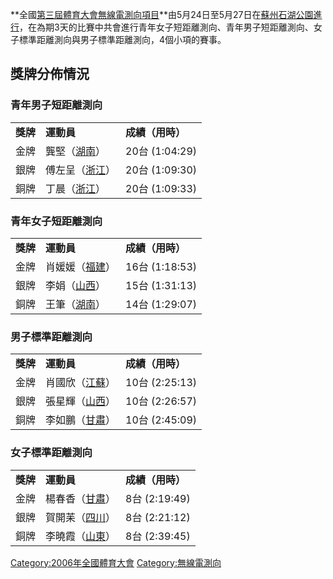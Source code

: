 **全國[第三屆體育大會](../Page/第三屆全國體育大會.md "wikilink")[無線電測向項目](https://zh.wikipedia.org/wiki/無線電測向 "wikilink")**由5月24日至5月27日在[蘇州](https://zh.wikipedia.org/wiki/蘇州 "wikilink")[石湖公園進行](https://zh.wikipedia.org/wiki/石湖公園 "wikilink")，在為期3天的比賽中共會進行青年女子短距離測向、青年男子短距離測向、女子標準距離測向與男子標準距離測向，4個小項的賽事。

## 獎牌分佈情況

### 青年男子短距離測向

|        |                                                        |               |
| ------ | ------------------------------------------------------ | ------------- |
| **獎牌** | **運動員**                                                | **成績（用時）**    |
| 金牌     | 龔堅（[湖南](https://zh.wikipedia.org/wiki/湖南 "wikilink")）  | 20台 (1:04:29) |
| 銀牌     | 傅左呈（[浙江](https://zh.wikipedia.org/wiki/浙江 "wikilink")） | 20台 (1:09:30) |
| 銅牌     | 丁晨（[浙江](https://zh.wikipedia.org/wiki/浙江 "wikilink")）  | 20台 (1:09:33) |

### 青年女子短距離測向

|        |                                                        |               |
| ------ | ------------------------------------------------------ | ------------- |
| **獎牌** | **運動員**                                                | **成績（用時）**    |
| 金牌     | 肖媛媛（[福建](https://zh.wikipedia.org/wiki/福建 "wikilink")） | 16台 (1:18:53) |
| 銀牌     | 李娟（[山西](https://zh.wikipedia.org/wiki/山西 "wikilink")）  | 15台 (1:31:13) |
| 銅牌     | 王筆（[湖南](https://zh.wikipedia.org/wiki/湖南 "wikilink")）  | 14台 (1:29:07) |

### 男子標準距離測向

|        |                                                        |               |
| ------ | ------------------------------------------------------ | ------------- |
| **獎牌** | **運動員**                                                | **成績（用時）**    |
| 金牌     | 肖國欣（[江蘇](https://zh.wikipedia.org/wiki/江蘇 "wikilink")） | 10台 (2:25:13) |
| 銀牌     | 張星輝（[山西](https://zh.wikipedia.org/wiki/山西 "wikilink")） | 10台 (2:26:57) |
| 銅牌     | 李如鵬（[甘肅](https://zh.wikipedia.org/wiki/甘肅 "wikilink")） | 10台 (2:45:09) |

### 女子標準距離測向

|        |                                                        |              |
| ------ | ------------------------------------------------------ | ------------ |
| **獎牌** | **運動員**                                                | **成績（用時）**   |
| 金牌     | 楊春香（[甘肅](https://zh.wikipedia.org/wiki/甘肅 "wikilink")） | 8台 (2:19:49) |
| 銀牌     | 賀開苿（[四川](https://zh.wikipedia.org/wiki/四川 "wikilink")） | 8台 (2:21:12) |
| 銅牌     | 李曉霞（[山東](https://zh.wikipedia.org/wiki/山東 "wikilink")） | 8台 (2:39:45) |

[Category:2006年全國體育大會](https://zh.wikipedia.org/wiki/Category:2006年全國體育大會 "wikilink") [Category:無線電測向](https://zh.wikipedia.org/wiki/Category:無線電測向 "wikilink")